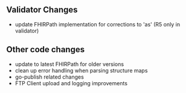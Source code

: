 ## Validator Changes

* update FHIRPath implementation for corrections to 'as' (R5 only in validator)

## Other code changes

* update to latest FHIRPath for older versions 
* clean up error handling when parsing structure maps
* go-publish related changes
* FTP Client upload and logging improvements
